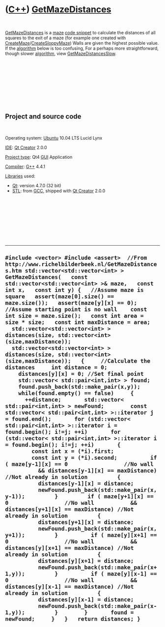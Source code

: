



 

 

 

 

 

([C++](Cpp.htm)) [GetMazeDistances](CppGetMazeDistances.htm)
============================================================

 

[GetMazeDistances](CppGetMazeDistances.htm) is a [maze](CppMaze.htm)
[code snippet](CppCodeSnippets.htm) to calculate the distances of all
squares to the exit of a maze (for example one created with
[CreateMaze](CppCreateMaze.htm)/[CreateSloppyMaze](CppCreateSloppyMaze.htm))
Walls are given the highest possible value. If the
[algorithm](CppAlgorithm.htm) below is too confusing, For a perhaps more
straightforward, though slower [algorithm](CppAlgorithm.htm), view
[GetMazeDistancesSlow](CppGetMazeDistancesSlow.htm).

 

 

 

 

 

Project and source code
-----------------------

 

Operating system: [Ubuntu](http://www.ubuntu.com) 10.04 LTS Lucid Lynx

[IDE](CppIde.htm): [Qt Creator](CppQt.htm) 2.0.0

[Project type](CppQtProjectType.htm): Qt4 [GUI](CppGui.htm) Application

[Compiler](CppCompiler.htm): [G++](CppGpp.htm) 4.4.1

[Libraries](CppLibrary.htm) used:

-   [Qt](CppQt.htm): version 4.7.0 (32 bit)
-   [STL](CppStl.htm): from [GCC](CppGcc.htm), shipped with [Qt
    Creator](CppQt.htm) 2.0.0

 

 

 

 

 

  --------------------------------------------------------------------------------------------------------------------------------------------------------------------------------------------------------------------------------------------------------------------------------------------------------------------------------------------------------------------------------------------------------------------------------------------------------------------------------------------------------------------------------------------------------------------------------------------------------------------------------------------------------------------------------------------------------------------------------------------------------------------------------------------------------------------------------------------------------------------------------------------------------------------------------------------------------------------------------------------------------------------------------------------------------------------------------------------------------------------------------------------------------------------------------------------------------------------------------------------------------------------------------------------------------------------------------------------------------------------------------------------------------------------------------------------------------------------------------------------------------------------------------------------------------------------------------------------------------------------------------------------------------------------------------------------------------------------------------------------------------------------------------------------------------------------------------------------------------------------------------------------------------------------------------------------------------------------------------------------------------------------------------------------------------------------------------------------------------------------------------------------------------------------------------------------------------------------------------------------------------------------------------------------------------------------------------------------------------------------------
  ` #include <vector> #include <assert>  //From http://www.richelbilderbeek.nl/GetMazeDistances.htm std::vector<std::vector<int> > GetMazeDistances(   const std::vector<std::vector<int> >& maze,   const int x,   const int y) {   //Assume maze is square   assert(maze[0].size() == maze.size());   assert(maze[y][x] == 0); //Assume starting point is no wall    const int size = maze.size();   const int area = size * size;   const int maxDistance = area;   std::vector<std::vector<int> > distances(size, std::vector<int>(size,maxDistance));   std::vector<std::vector<int> > distances(size, std::vector<int>(size,maxDistance));   {     //Calculate the distances     int distance = 0;     distances[y][x] = 0; //Set final point     std::vector< std::pair<int,int> > found;     found.push_back(std::make_pair(x,y));      while(found.empty() == false)     {       ++distance;       std::vector< std::pair<int,int> > newFound;        const std::vector< std::pair<int,int> >::iterator j = found.end();       for (std::vector< std::pair<int,int> >::iterator i = found.begin(); i!=j; ++i)       for (std::vector< std::pair<int,int> >::iterator i = found.begin(); i!=j; ++i)       {         const int x = (*i).first;         const int y = (*i).second;          if ( maze[y-1][x] == 0                 //No wall           && distances[y-1][x] == maxDistance) //Not already in solution         {           distances[y-1][x] = distance;           newFound.push_back(std::make_pair(x,y-1));         }         if ( maze[y+1][x] == 0                 //No wall           && distances[y+1][x] == maxDistance) //Not already in solution         {           distances[y+1][x] = distance;           newFound.push_back(std::make_pair(x,y+1));         }          if ( maze[y][x+1] == 0                 //No wall           && distances[y][x+1] == maxDistance) //Not already in solution         {           distances[y][x+1] = distance;           newFound.push_back(std::make_pair(x+1,y));         }          if ( maze[y][x-1] == 0                 //No wall           && distances[y][x-1] == maxDistance) //Not already in solution         {           distances[y][x-1] = distance;           newFound.push_back(std::make_pair(x-1,y));         }        }       found = newFound;     }   }   return distances; } `
  --------------------------------------------------------------------------------------------------------------------------------------------------------------------------------------------------------------------------------------------------------------------------------------------------------------------------------------------------------------------------------------------------------------------------------------------------------------------------------------------------------------------------------------------------------------------------------------------------------------------------------------------------------------------------------------------------------------------------------------------------------------------------------------------------------------------------------------------------------------------------------------------------------------------------------------------------------------------------------------------------------------------------------------------------------------------------------------------------------------------------------------------------------------------------------------------------------------------------------------------------------------------------------------------------------------------------------------------------------------------------------------------------------------------------------------------------------------------------------------------------------------------------------------------------------------------------------------------------------------------------------------------------------------------------------------------------------------------------------------------------------------------------------------------------------------------------------------------------------------------------------------------------------------------------------------------------------------------------------------------------------------------------------------------------------------------------------------------------------------------------------------------------------------------------------------------------------------------------------------------------------------------------------------------------------------------------------------------------------------------------

 

 

 

 

 





 



